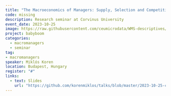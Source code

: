 ```yaml
---
title: "The Macroeconomics of Managers: Supply, Selection and Competition"
code: missing
description: Research seminar at Corvinus University
event_date: 2023-10-25
image: https://raw.githubusercontent.com/ceumicrodata/WMS-descriptives/refs/heads/main/output/fig/tozsde.jpg
project: babyboom
categories: 
  - macromanagers
  - seminar
tag:
- macromanagers
speaker: Miklós Koren
location: Budapest, Hungary
register: "#"
links:
  - text: Slides
    url: "https://github.com/korenmiklos/talks/blob/master/2023-10-25-corvinus/README.pdf"
---
```

